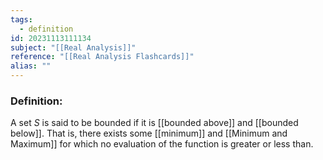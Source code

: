 ```yaml
---
tags:
  - definition
id: 20231113111134
subject: "[[Real Analysis]]"
reference: "[[Real Analysis Flashcards]]"
alias: ""
---
```

### Definition:
A set $S$ is said to be bounded if it is [[bounded above]] and [[bounded below]]. That is, there exists some [[minimum]] and [[Minimum and Maximum]] for which no evaluation of the function is greater or less than.